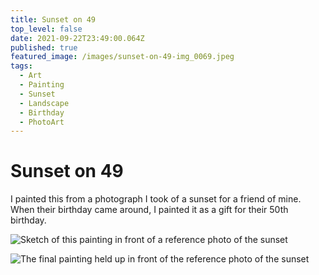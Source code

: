 ```yaml
---
title: Sunset on 49
top_level: false
date: 2021-09-22T23:49:00.064Z
published: true
featured_image: /images/sunset-on-49-img_0069.jpeg
tags:
  - Art
  - Painting
  - Sunset
  - Landscape
  - Birthday
  - PhotoArt
---
```

# Sunset on 49

I painted this from a photograph I took of a sunset for a friend of mine. When their birthday came around, I painted it as a gift for their 50th birthday.

![Sketch of this painting in front of a reference photo of the sunset](/images/sunset-on-49-img_0067.jpeg "Sketch of this painting in front of a reference photo of the sunset")

![The final painting held up in front of the reference photo of the sunset](/images/sunset-on-49-img_0068.jpeg "The final painting held up in front of the reference photo of the sunset")